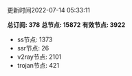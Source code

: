 更新时间2022-07-14 05:33:11

**总订阅: 378**
**总节点: 15872**
**有效节点: 3922**
- ss节点: 1373
- ssr节点: 26
- v2ray节点: 2101
- trojan节点: 421

